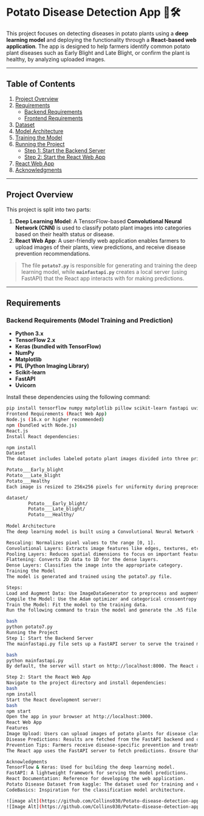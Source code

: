 # Potato Disease Detection App 🌱🛠️

This project focuses on detecting diseases in potato plants using a **deep learning model** and deploying the functionality through a **React-based web application**. The app is designed to help farmers identify common potato plant diseases such as Early Blight and Late Blight, or confirm the plant is healthy, by analyzing uploaded images.

---

## Table of Contents  
1. [Project Overview](#project-overview)  
2. [Requirements](#requirements)  
   - [Backend Requirements](#backend-requirements-model-training-and-prediction)  
   - [Frontend Requirements](#frontend-requirements-react-web-app)  
3. [Dataset](#dataset)  
4. [Model Architecture](#model-architecture)  
5. [Training the Model](#training-the-model)  
6. [Running the Project](#running-the-project)  
   - [Step 1: Start the Backend Server](#step-1-start-the-backend-server)  
   - [Step 2: Start the React Web App](#step-2-start-the-react-web-app)  
7. [React Web App](#react-web-app)  
8. [Acknowledgments](#acknowledgments)  

---

## Project Overview

This project is split into two parts:  

1. **Deep Learning Model**: A TensorFlow-based **Convolutional Neural Network (CNN)** is used to classify potato plant images into categories based on their health status or disease.  
2. **React Web App**: A user-friendly web application enables farmers to upload images of their plants, view predictions, and receive disease prevention recommendations.  

> The file **`potato7.py`** is responsible for generating and training the deep learning model, while **`mainfastapi.py`** creates a local server (using FastAPI) that the React app interacts with for making predictions.

---

## Requirements

### Backend Requirements (Model Training and Prediction)
- **Python 3.x**  
- **TensorFlow 2.x**  
- **Keras (bundled with TensorFlow)**  
- **NumPy**  
- **Matplotlib**  
- **PIL (Python Imaging Library)**  
- **Scikit-learn**  
- **FastAPI**  
- **Uvicorn**  

Install these dependencies using the following command:  
```bash
pip install tensorflow numpy matplotlib pillow scikit-learn fastapi uvicorn
Frontend Requirements (React Web App)
Node.js (16.x or higher recommended)
npm (bundled with Node.js)
React.js
Install React dependencies:

npm install
Dataset
The dataset includes labeled potato plant images divided into three primary categories:

Potato___Early_blight
Potato___Late_blight
Potato___Healthy
Each image is resized to 256x256 pixels for uniformity during preprocessing. Organize your dataset as follows:

dataset/
        Potato___Early_blight/
        Potato___Late_blight/
        Potato___Healthy/
   
Model Architecture
The deep learning model is built using a Convolutional Neural Network (CNN).

Rescaling: Normalizes pixel values to the range [0, 1].
Convolutional Layers: Extracts image features like edges, textures, etc.
Pooling Layers: Reduces spatial dimensions to focus on important features.
Flattening: Converts 2D data to 1D for the dense layers.
Dense Layers: Classifies the image into the appropriate category.
Training the Model
The model is generated and trained using the potato7.py file.

Steps:
Load and Augment Data: Use ImageDataGenerator to preprocess and augment the dataset.
Compile the Model: Use the Adam optimizer and categorical crossentropy loss.
Train the Model: Fit the model to the training data.
Run the following command to train the model and generate the .h5 file:

bash
python potato7.py
Running the Project
Step 1: Start the Backend Server
The mainfastapi.py file sets up a FastAPI server to serve the trained model for predictions. To run the backend server, use:

bash
python mainfastapi.py
By default, the server will start on http://localhost:8000. The React app communicates with this server to make predictions.

Step 2: Start the React Web App
Navigate to the project directory and install dependencies:
bash
npm install
Start the React development server:
bash
npm start
Open the app in your browser at http://localhost:3000.
React Web App
Features
Image Upload: Users can upload images of potato plants for disease classification.
Disease Predictions: Results are fetched from the FastAPI backend and displayed to the user.
Prevention Tips: Farmers receive disease-specific prevention and treatment recommendations.
The React app uses the FastAPI server to fetch predictions. Ensure that both the backend and frontend servers are running simultaneously.

Acknowledgments
TensorFlow & Keras: Used for building the deep learning model.
FastAPI: A lightweight framework for serving the model predictions.
React Documentation: Reference for developing the web application.
Potato Disease Dataset from kaggle: The dataset used for training and evaluating the model.
CodeBasics: Inspiration for the classification model architecture.

![image alt](https://github.com/Collins030/Potato-disease-detection-app/blob/main/earlyblightconf.png?raw=true)
![Image Alt](https://github.com/Collins030/Potato-disease-detection-app/blob/main/earlyblightconf.png?raw=true)

